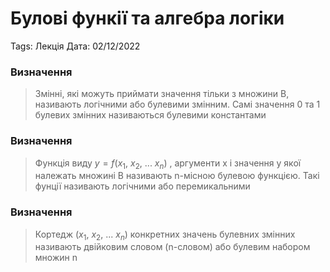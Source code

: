 # Булові функії та алгебра логіки

Tags: Лекція
Дата: 02/12/2022

### Визначення

> Змінні, які можуть приймати значення тільки з множини B, називають логічними або булевими змінним. Самі значення 0 та 1 булевих змінних називаються булевими константами
> 

### Визначення

> Функція виду $y = f( x_1, \ x_2, \ ... \ x_n )$ , аргументи x і значення у якої належать множині B називають n-місною булевою функцією. Такі фунції називають логічними або перемикальними
> 

### Визначення

> Кортедж $(x_1, \ x_2, \ ... \ x_n)$ конкретних значень булевних змінних називають двійковим словом (n-словом) або булевим набором множин n
>